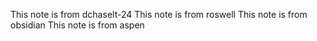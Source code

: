 This note is from dchaselt-24
This note is from roswell
This note is from obsidian
This note is from aspen